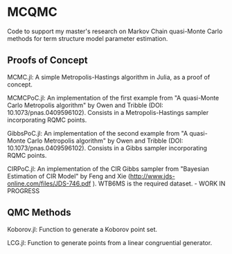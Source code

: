 # MCQMC
Code to support my master's research on Markov Chain quasi-Monte Carlo methods for term structure model parameter estimation.

## Proofs of Concept
MCMC.jl: A simple Metropolis-Hastings algorithm in Julia, as a proof of concept.

MCMCPoC.jl: An implementation of the first example from "A quasi-Monte Carlo Metropolis algorithm" by Owen and Tribble (DOI: 10.1073/pnas.0409596102). Consists in a Metropolis-Hastings sampler incorporating RQMC points.

GibbsPoC.jl: An implementation of the second example from "A quasi-Monte Carlo Metropolis algorithm" by Owen and Tribble (DOI: 10.1073/pnas.0409596102). Consists in a Gibbs sampler incorporating RQMC points.

CIRPoC.jl: An implementation of the CIR Gibbs sampler from "Bayesian Estimation of CIR Model" by Feng and Xie (http://www.jds-online.com/files/JDS-746.pdf ). WTB6MS is the required dataset. - WORK IN PROGRESS

## QMC Methods
Koborov.jl: Function to generate a Koborov point set.

LCG.jl: Function to generate points from a linear congruential generator.